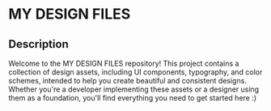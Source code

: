 # MY DESIGN FILES

## Description
Welcome to the MY DESIGN FILES repository! This project contains a collection of design assets, including UI components, typography, and color schemes, intended to help you create beautiful and consistent designs. Whether you're a developer implementing these assets or a designer using them as a foundation, you'll find everything you need to get started here :)
